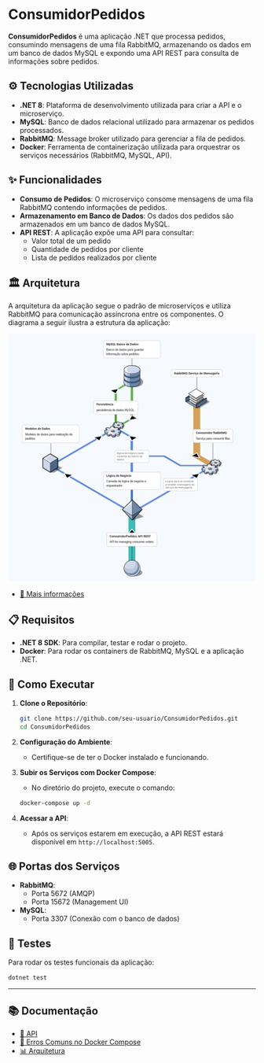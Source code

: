 # **ConsumidorPedidos**

**ConsumidorPedidos** é uma aplicação .NET que processa pedidos, consumindo mensagens de uma fila RabbitMQ, armazenando os dados em um banco de dados MySQL e expondo uma API REST para consulta de informações sobre pedidos.

## ⚙️ **Tecnologias Utilizadas**

- **.NET 8**: Plataforma de desenvolvimento utilizada para criar a API e o microserviço.
- **MySQL**: Banco de dados relacional utilizado para armazenar os pedidos processados.
- **RabbitMQ**: Message broker utilizado para gerenciar a fila de pedidos.
- **Docker**: Ferramenta de containerização utilizada para orquestrar os serviços necessários (RabbitMQ, MySQL, API).

## ✨ **Funcionalidades**

- **Consumo de Pedidos**: O microserviço consome mensagens de uma fila RabbitMQ contendo informações de pedidos.
- **Armazenamento em Banco de Dados**: Os dados dos pedidos são armazenados em um banco de dados MySQL.
- **API REST**: A aplicação expõe uma API para consultar:
  - Valor total de um pedido
  - Quantidade de pedidos por cliente
  - Lista de pedidos realizados por cliente

## 🏛️ **Arquitetura**

A arquitetura da aplicação segue o padrão de microserviços e utiliza RabbitMQ para comunicação assíncrona entre os componentes. O diagrama a seguir ilustra a estrutura da aplicação:

![Diagrama de Arquitetura](./docs/arq/isoflow.png)
- [📂 Mais informações](./docs/arq/arq.md)

## 📋 **Requisitos**

- **.NET 8 SDK**: Para compilar, testar e rodar o projeto.
- **Docker**: Para rodar os containers de RabbitMQ, MySQL e a aplicação .NET.

## 🚀 **Como Executar**

1. **Clone o Repositório**:
   ```bash
   git clone https://github.com/seu-usuario/ConsumidorPedidos.git
   cd ConsumidorPedidos
   ```

2. **Configuração do Ambiente**:
   - Certifique-se de ter o Docker instalado e funcionando.

3. **Subir os Serviços com Docker Compose**:
   - No diretório do projeto, execute o comando:
   ```bash
   docker-compose up -d
   ```

4. **Acessar a API**:
   - Após os serviços estarem em execução, a API REST estará disponível em `http://localhost:5005`.

## 🌐 **Portas dos Serviços**

- **RabbitMQ**: 
  - Porta 5672 (AMQP)
  - Porta 15672 (Management UI)
- **MySQL**:
  - Porta 3307 (Conexão com o banco de dados)

## 🧪 **Testes**

Para rodar os testes funcionais da aplicação:

```bash
dotnet test
```

---

## 📚 **Documentação**

- [📄 API](./docs/API.md)
- [🐳 Erros Comuns no Docker Compose](./docs/erros-comuns/docker-compose.md)
- [📊 Arquitetura](./docs/arq/arq.md)
